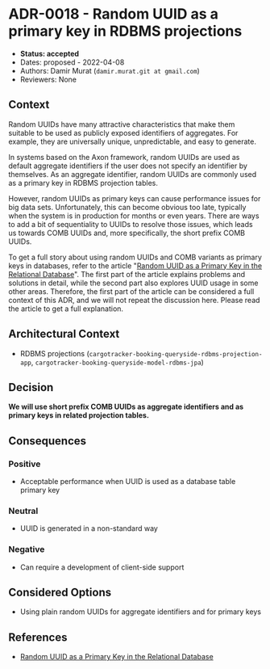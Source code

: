 # ADR-0018 - Random UUID as a primary key in RDBMS projections
* **Status: accepted**
* Dates: proposed - 2022-04-08
* Authors: Damir Murat (`damir.murat.git at gmail.com`)
* Reviewers: None

## Context
Random UUIDs have many attractive characteristics that make them suitable to be used as publicly exposed identifiers of aggregates. For example, they are universally unique, unpredictable, and easy
to generate.

In systems based on the Axon framework, random UUIDs are used as default aggregate identifiers if the user does not specify an identifier by themselves. As an aggregate identifier, random UUIDs are
commonly used as a primary key in RDBMS projection tables.

However, random UUIDs as primary keys can cause performance issues for big data sets. Unfortunately, this can become obvious too late, typically when the system is in production for months or even
years. There are ways to add a bit of sequentiality to UUIDs to resolve those issues, which leads us towards COMB UUIDs and, more specifically, the short prefix COMB UUIDs.

To get a full story about using random UUIDs and COMB variants as primary keys in databases, refer to the article
"[Random UUID as a Primary Key in the Relational Database](../../article/random-uuid-as-database-primary-key/random-uuid-as-database-primary-key.md)". The first part of the
article explains problems and solutions in detail, while the second part also explores UUID usage in some other areas. Therefore, the first part of the article can be considered a full context of
this ADR, and we will not repeat the discussion here. Please read the article to get a full explanation.

## Architectural Context
* RDBMS projections (`cargotracker-booking-queryside-rdbms-projection-app`, `cargotracker-booking-queryside-model-rdbms-jpa`)

## Decision
**We will use short prefix COMB UUIDs as aggregate identifiers and as primary keys in related projection tables.**

## Consequences
### Positive
- Acceptable performance when UUID is used as a database table primary key

### Neutral
- UUID is generated in a non-standard way

### Negative
- Can require a development of client-side support

## Considered Options
- Using plain random UUIDs for aggregate identifiers and for primary keys

## References
- [Random UUID as a Primary Key in the Relational Database](../../article/random-uuid-as-database-primary-key/random-uuid-as-database-primary-key.md)
